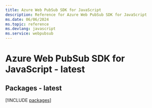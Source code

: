 ```yaml
---
title: Azure Web PubSub SDK for JavaScript
description: Reference for Azure Web PubSub SDK for JavaScript
ms.date: 06/06/2024
ms.topic: reference
ms.devlang: javascript
ms.service: webpubsub
---
```

# Azure Web PubSub SDK for JavaScript - latest
## Packages - latest
[!INCLUDE [packages](web-pubsub-index.md)]